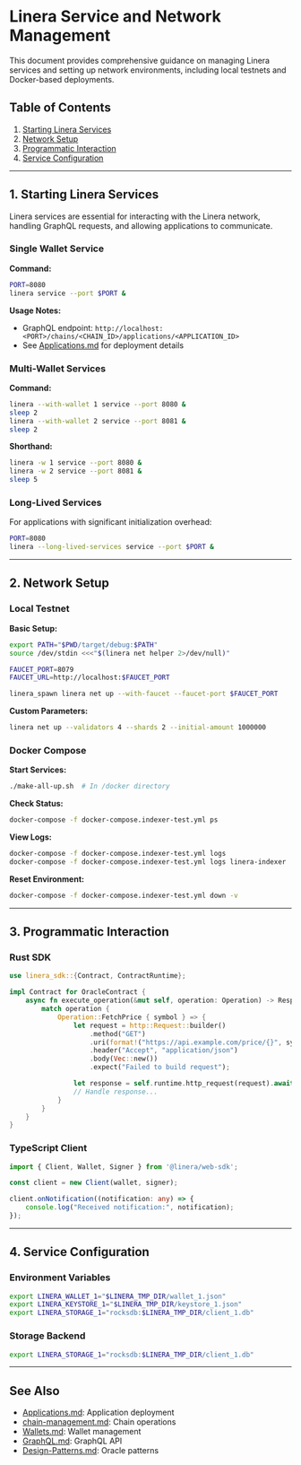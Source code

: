 # Linera Service and Network Management

This document provides comprehensive guidance on managing Linera services and setting up network environments, including local testnets and Docker-based deployments.

## Table of Contents
1. [Starting Linera Services](#starting-linera-services)
2. [Network Setup](#network-setup)
3. [Programmatic Interaction](#programmatic-interaction)
4. [Service Configuration](#service-configuration)

---

## 1. Starting Linera Services

Linera services are essential for interacting with the Linera network, handling GraphQL requests, and allowing applications to communicate.

### Single Wallet Service

**Command:**

```bash
PORT=8080
linera service --port $PORT &
```

**Usage Notes:**
- GraphQL endpoint: `http://localhost:<PORT>/chains/<CHAIN_ID>/applications/<APPLICATION_ID>`
- See [Applications.md](Applications.md) for deployment details

### Multi-Wallet Services

**Command:**

```bash
linera --with-wallet 1 service --port 8080 &
sleep 2
linera --with-wallet 2 service --port 8081 &
sleep 2
```

**Shorthand:**

```bash
linera -w 1 service --port 8080 &
linera -w 2 service --port 8081 &
sleep 5
```

### Long-Lived Services

For applications with significant initialization overhead:

```bash
PORT=8080
linera --long-lived-services service --port $PORT &
```

---

## 2. Network Setup

### Local Testnet

**Basic Setup:**

```bash
export PATH="$PWD/target/debug:$PATH"
source /dev/stdin <<<"$(linera net helper 2>/dev/null)"

FAUCET_PORT=8079
FAUCET_URL=http://localhost:$FAUCET_PORT

linera_spawn linera net up --with-faucet --faucet-port $FAUCET_PORT
```

**Custom Parameters:**

```bash
linera net up --validators 4 --shards 2 --initial-amount 1000000
```

### Docker Compose

**Start Services:**

```bash
./make-all-up.sh  # In /docker directory
```

**Check Status:**

```bash
docker-compose -f docker-compose.indexer-test.yml ps
```

**View Logs:**

```bash
docker-compose -f docker-compose.indexer-test.yml logs
docker-compose -f docker-compose.indexer-test.yml logs linera-indexer
```

**Reset Environment:**

```bash
docker-compose -f docker-compose.indexer-test.yml down -v
```

---

## 3. Programmatic Interaction

### Rust SDK

```rust
use linera_sdk::{Contract, ContractRuntime};

impl Contract for OracleContract {
    async fn execute_operation(&mut self, operation: Operation) -> Response {
        match operation {
            Operation::FetchPrice { symbol } => {
                let request = http::Request::builder()
                    .method("GET")
                    .uri(format!("https://api.example.com/price/{}", symbol))
                    .header("Accept", "application/json")
                    .body(Vec::new())
                    .expect("Failed to build request");

                let response = self.runtime.http_request(request).await;
                // Handle response...
            }
        }
    }
}
```

### TypeScript Client

```typescript
import { Client, Wallet, Signer } from '@linera/web-sdk';

const client = new Client(wallet, signer);

client.onNotification((notification: any) => {
    console.log("Received notification:", notification);
});
```

---

## 4. Service Configuration

### Environment Variables

```bash
export LINERA_WALLET_1="$LINERA_TMP_DIR/wallet_1.json"
export LINERA_KEYSTORE_1="$LINERA_TMP_DIR/keystore_1.json"
export LINERA_STORAGE_1="rocksdb:$LINERA_TMP_DIR/client_1.db"
```

### Storage Backend

```bash
export LINERA_STORAGE_1="rocksdb:$LINERA_TMP_DIR/client_1.db"
```

---

## See Also

*   [Applications.md](Applications.md): Application deployment
*   [chain-management.md](chain-management.md): Chain operations
*   [Wallets.md](Wallets.md): Wallet management
*   [GraphQL.md](GraphQL.md): GraphQL API
*   [Design-Patterns.md](Design-Patterns.md): Oracle patterns
